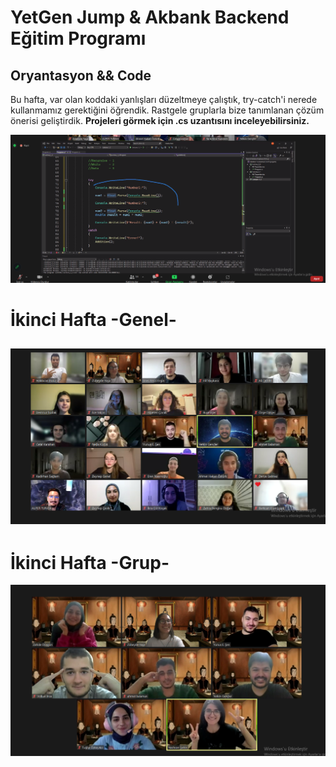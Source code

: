 # YetGen Jump & Akbank Backend Eğitim Programı

## Oryantasyon && Code
Bu hafta, var olan koddaki yanlışları düzeltmeye çalıştık, try-catch'i nerede kullanmamız gerektiğini öğrendik. Rastgele gruplarla bize tanımlanan  çözüm önerisi geliştirdik. 
**Projeleri görmek için .cs uzantısını inceleyebilirsiniz.**

![Code](img/2.png)

# İkinci Hafta -Genel-

![İkinciHafta](img/3.png)
-----
# İkinci Hafta -Grup-
![İkinciHafta](img/1.png)
